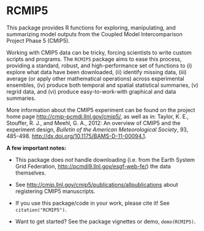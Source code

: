 RCMIP5
=======

This package provides R functions for exploring, manipulating, and summarizing model outputs from the Coupled Model Intercomparison Project Phase 5 (CMIP5).

Working with CMIP5 data can be tricky, forcing scientists to write custom scripts and programs. The `RCMIP5` package aims to ease this process, providing a standard, robust, and high-performance set of functions to (i) explore what data have been downloaded, (ii) identify missing data, (iii) average (or apply other mathematical operations) across experimental ensembles, (iv) produce both temporal and spatial statistical summaries, (v) regrid data, and (vi) produce easy-to-work-with graphical and data summaries. 

More information about the CMIP5 experiment can be found on the project home page http://cmip-pcmdi.llnl.gov/cmip5/, as well as in: Taylor, K. E., Stouffer, R. J., and Meehl, G. A., 2012: An overview of CMIP5 and the experiment design, *Bulletin of the American Meteorological Society*, 93, 485-498. http://dx.doi.org/10.1175/BAMS-D-11-00094.1.

**A few important notes:**

* This package does *not* handle downloading (i.e. from the Earth System Grid Federation, http://pcmdi9.llnl.gov/esgf-web-fe/) the data themselves.

* See http://cmip.llnl.gov/cmip5/publications/allpublications about registering CMIP5 manuscripts.

* If you use this package/code in your work, please cite it! See `citation("RCMIP5")`.

* Want to get started? See the package vignettes or demo, `demo(RCMIP5)`.


